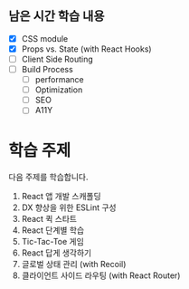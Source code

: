 ## 남은 시간 학습 내용

- [x] CSS module
- [x] Props vs. State (with React Hooks)
- [ ] Client Side Routing
- [ ] Build Process
  - [ ] performance
  - [ ] Optimization
  - [ ] SEO
  - [ ] A11Y

# 학습 주제

다음 주제를 학습합니다.

1. React 앱 개발 스캐폴딩
1. DX 향상을 위한 ESLint 구성
1. React 퀵 스타트
1. React 단계별 학습
1. Tic-Tac-Toe 게임
1. React 답게 생각하기
1. 글로벌 상태 관리 (with Recoil)
1. 클라이언트 사이드 라우팅 (with React Router)
